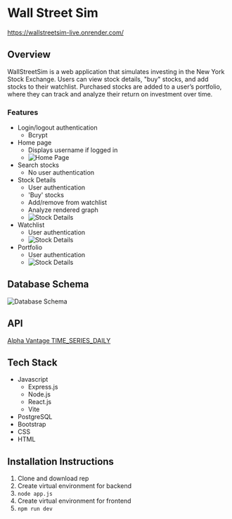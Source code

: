 # Wall Street Sim
https://wallstreetsim-live.onrender.com/

## Overview
WallStreetSim is a web application that simulates investing in the New York Stock Exchange. Users can view stock details, "buy" stocks, and add stocks to their watchlist. Purchased stocks are added to a user’s portfolio, where they can track and analyze their return on investment over time. 

### Features
- Login/logout authentication
  - Bcrypt
- Home page
  - Displays username if logged in
  - ![Home Page](https://drive.google.com/uc?export=view&id=1v0OONuQmKbiYewiLYxvdSRM0tZggFV26)
- Search stocks
  - No user authentication
- Stock Details
  - User authentication
  - 'Buy' stocks
  - Add/remove from watchlist
  - Analyze rendered graph 
  - ![Stock Details](https://drive.google.com/uc?export=view&id=1Woia6TgnF8yb6TN7sus27WNA43GGJCYj)
- Watchlist
  - User authentication
  -  ![Stock Details](https://drive.google.com/uc?export=view&id=1_HlZb6-wLtAzaBC2woEafCFJgY-4o0wR)
- Portfolio
  - User authentication
  - ![Stock Details](https://drive.google.com/uc?export=view&id=1vIbksq6wRfgBRVvKB_twGEcYiYJUqITw)

## Database Schema
![Database Schema](https://drive.google.com/uc?export=view&id=1xLZGAEijBZGbzk3vi6tyy_I_57TYIlw6)

## API
[Alpha Vantage TIME_SERIES_DAILY](https://www.alphavantage.co/documentation/#daily)

## Tech Stack
- Javascript
  - Express.js
  - Node.js
  - React.js
  - Vite
- PostgreSQL
- Bootstrap
- CSS
- HTML

## Installation Instructions
1. Clone and download rep
2. Create virtual environment for backend
3. ```node app.js```
4. Create virtual environment for frontend
5. ```npm run dev```
